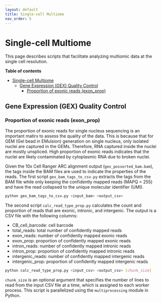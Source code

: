 ```yaml
---
layout: default
title: Single-cell Multiome
nav_order: 5
---
```


# Single-cell Multiome

This page describes scripts that facilitate analyzing multiomic data at the
single cell resolution.

**Table of contents**

- [Single-cell Multiome](#single-cell-multiome)
  - [Gene Expression (GEX) Quality Control](#gene-expression-gex-quality-control)
    - [Proportion of exonic reads (exon\_prop)](#proportion-of-exonic-reads-exon_prop)


## Gene Expression (GEX) Quality Control

### Proportion of exonic reads (exon_prop)

The proportion of exonic reads for single nucleus sequencing is an important
matirx to assess the quality of the data. This is because that for GEM (Gel
bead in EMulsion) generation on single nucleus, only isolated nuclei are
captured in the GEMs. Therefore, RNA captured inside the nuclei are mostly
unspliced. High proportion of exonic reads indicates that the nuclei are
likely contaminated by cytoplasmic RNA due to broken nuclei.

Given the 10x Cell Ranger ARC alignment output (`gex_possorted_bam.bam`), the
tags inside the BAM files are used to indicate the properties of the reads.
The first script `gex_bam_tags_to_csv.py` extracts the tags from the BAM file
while only keeping the confidently mapped reads (MAPQ = 255) and have the read
collapsed to the unique molecular identifier (UMI).

```bash
python gex_bam_tags_to_csv.py <input_bam> <output_csv>
```

The second script `calc_read_type_prop.py` calculates the count and proportion
of reads that are exonic, intronic, and intergenic. The output is a CSV file
with the following columns:
- CB_cell_barcode: cell barcode
- total_reads: total number of confidently mapped reads
- exon_reads: number of confidently mapped exonic reads
- exon_prop: proportion of confidently mapped exonic reads
- intron_reads: number of confidently mapped intronic reads
- intron_prop: proportion of confidently mapped intronic reads
- intergenic_reads: number of confidently mapped intergenic reads
- intergenic_prop: proportion of confidently mapped intergenic reads

```bash
python calc_read_type_prop.py <input_csv> <output_csv> [chunk_size]
```

`chunk_size` is an optional argument that specifies the number of lines to read
from the input CSV file at a time, which is assigned to each worker process.
This script is parallelized using the `multiprocessing` module in Python.